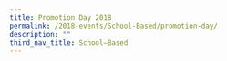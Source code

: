 ```yaml
---
title: Promotion Day 2018
permalink: /2018-events/School-Based/promotion-day/
description: ""
third_nav_title: School–Based
---
```

